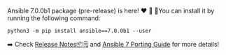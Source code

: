  Ansible 7.0.0b1 package (pre-release) is here! ❤️
🔗<FORUM LINK>
💽You can install it by running the following command:

```
python3 -m pip install ansible==7.0.0b1 --user
```

➡️ Check [Release Notes📦️🗒️](https://github.com/ansible-community/ansible-build-data/blob/7.0.0b1/7/CHANGELOG-v7.md) and [Ansible 7 Porting Guide](https://docs.ansible.com/ansible/devel/porting_guides/porting_guide_7.html) for more details!
